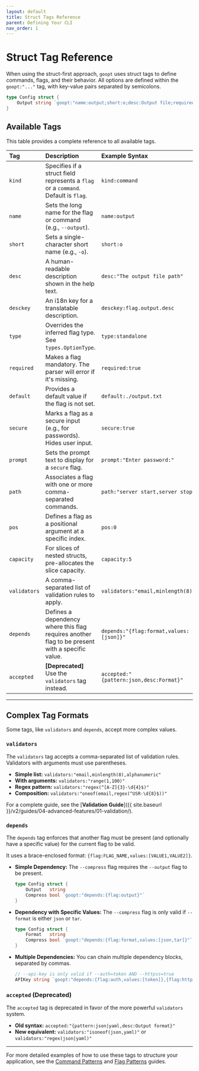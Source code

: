 ```yaml
---
layout: default
title: Struct Tags Reference
parent: Defining Your CLI
nav_order: 1
---
```


# Struct Tag Reference

When using the struct-first approach, `goopt` uses struct tags to define commands, flags, and their behavior. All options are defined within the `goopt:"..."` tag, with key-value pairs separated by semicolons.

```go
type Config struct {
    Output string `goopt:"name:output;short:o;desc:Output file;required:true"`
}
```

## Available Tags

This table provides a complete reference to all available tags.

| Tag | Description | Example Syntax |
|:---|:---|:---|
| `kind` | Specifies if a struct field represents a `flag` or a `command`. Default is `flag`. | `kind:command` |
| `name` | Sets the long name for the flag or command (e.g., `--output`). | `name:output` |
| `short` | Sets a single-character short name (e.g., `-o`). | `short:o` |
| `desc` | A human-readable description shown in the help text. | `desc:"The output file path"` |
| `desckey` | An i18n key for a translatable description. | `desckey:flag.output.desc` |
| `type` | Overrides the inferred flag type. See `types.OptionType`. | `type:standalone` |
| `required` | Makes a flag mandatory. The parser will error if it's missing. | `required:true` |
| `default` | Provides a default value if the flag is not set. | `default:./output.txt` |
| `secure` | Marks a flag as a secure input (e.g., for passwords). Hides user input. | `secure:true` |
| `prompt` | Sets the prompt text to display for a `secure` flag. | `prompt:"Enter password:"` |
| `path` | Associates a flag with one or more comma-separated commands. | `path:"server start,server stop"` |
| `pos` | Defines a flag as a positional argument at a specific index. | `pos:0` |
| `capacity` | For slices of nested structs, pre-allocates the slice capacity. | `capacity:5` |
| `validators` | A comma-separated list of validation rules to apply. | `validators:"email,minlength(8)"` |
| `depends` | Defines a dependency where this flag requires another flag to be present with a specific value. | `depends:"{flag:format,values:[json]}"` |
| `accepted` | **[Deprecated]** Use the `validators` tag instead. | `accepted:"{pattern:json,desc:Format}"` |

---

## Complex Tag Formats

Some tags, like `validators` and `depends`, accept more complex values.

### `validators`

The `validators` tag accepts a comma-separated list of validation rules. Validators with arguments must use parentheses.

*   **Simple list:** `validators:"email,minlength(8),alphanumeric"`
*   **With arguments:** `validators:"range(1,100)"`
*   **Regex pattern:** `validators:"regex(^[A-Z]{3}-\d{4}$)"`
*   **Composition:** `validators:"oneof(email,regex(^USR-\d{8}$))"`

For a complete guide, see the [**Validation Guide**]({{ site.baseurl }}/v2/guides/04-advanced-features/01-validation/).

### `depends`

The `depends` tag enforces that another flag must be present (and optionally have a specific value) for the current flag to be valid.

It uses a brace-enclosed format: `{flag:FLAG_NAME,values:[VALUE1,VALUE2]}`.

*   **Simple Dependency:** The `--compress` flag requires the `--output` flag to be present.
    ```go
    type Config struct {
        Output   string
        Compress bool `goopt:"depends:{flag:output}"`
    }
    ```

*   **Dependency with Specific Values:** The `--compress` flag is only valid if `--format` is either `json` or `tar`.
    ```go
    type Config struct {
        Format   string
        Compress bool `goopt:"depends:{flag:format,values:[json,tar]}"`
    }
    ```

*   **Multiple Dependencies:** You can chain multiple dependency blocks, separated by commas.
    ```go
    // --api-key is only valid if --auth=token AND --httpss=true
    APIKey string `goopt:"depends:{flag:auth,values:[token]},{flag:https,values:[true]}"`
    ```

### `accepted` (Deprecated)

The `accepted` tag is deprecated in favor of the more powerful `validators` system.

*   **Old syntax:** `accepted:"{pattern:json|yaml,desc:Output format}"`
*   **New equivalent:** `validators:"isoneof(json,yaml)"` or `validators:"regex(json|yaml)"`

---

For more detailed examples of how to use these tags to structure your application, see the [Command Patterns](./02-command-patterns.md) and [Flag Patterns](./03-flag-patterns.md) guides.